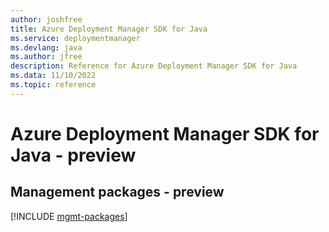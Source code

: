 ```yaml
---
author: joshfree
title: Azure Deployment Manager SDK for Java
ms.service: deploymentmanager
ms.devlang: java
ms.author: jfree
description: Reference for Azure Deployment Manager SDK for Java
ms.data: 11/10/2022
ms.topic: reference
---
```

# Azure Deployment Manager SDK for Java - preview

## Management packages - preview
[!INCLUDE [mgmt-packages](deployment-manager-mgmt-index.md)]